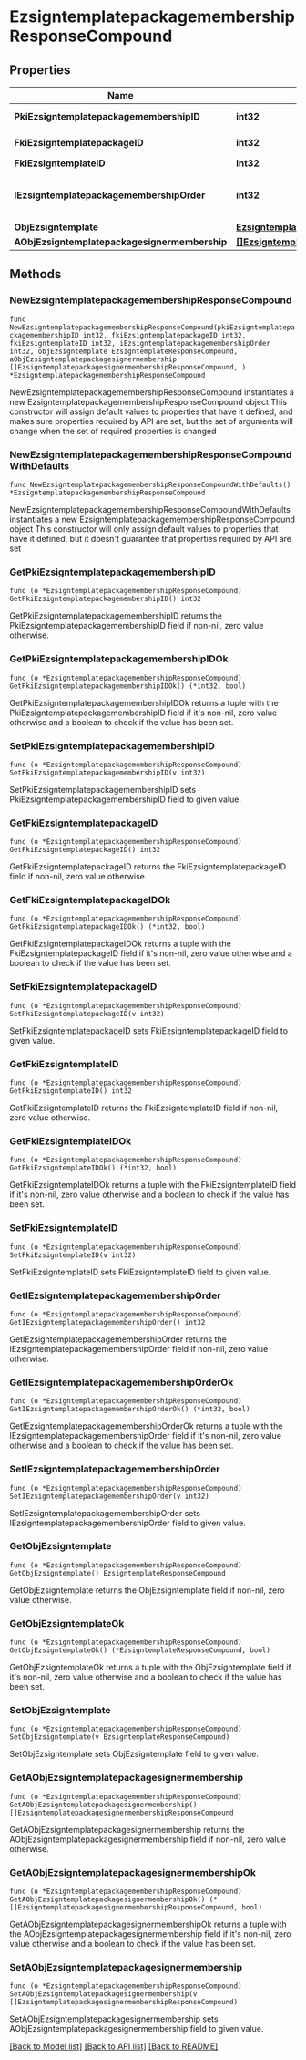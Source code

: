 # EzsigntemplatepackagemembershipResponseCompound

## Properties

Name | Type | Description | Notes
------------ | ------------- | ------------- | -------------
**PkiEzsigntemplatepackagemembershipID** | **int32** | The unique ID of the Ezsigntemplatepackagemembership | 
**FkiEzsigntemplatepackageID** | **int32** | The unique ID of the Ezsigntemplatepackage | 
**FkiEzsigntemplateID** | **int32** | The unique ID of the Ezsigntemplate | 
**IEzsigntemplatepackagemembershipOrder** | **int32** | The order in which the Ezsigntemplate will be imported when using an Ezsigntemplatepackage. | 
**ObjEzsigntemplate** | [**EzsigntemplateResponseCompound**](EzsigntemplateResponseCompound.md) |  | 
**AObjEzsigntemplatepackagesignermembership** | [**[]EzsigntemplatepackagesignermembershipResponseCompound**](EzsigntemplatepackagesignermembershipResponseCompound.md) |  | 

## Methods

### NewEzsigntemplatepackagemembershipResponseCompound

`func NewEzsigntemplatepackagemembershipResponseCompound(pkiEzsigntemplatepackagemembershipID int32, fkiEzsigntemplatepackageID int32, fkiEzsigntemplateID int32, iEzsigntemplatepackagemembershipOrder int32, objEzsigntemplate EzsigntemplateResponseCompound, aObjEzsigntemplatepackagesignermembership []EzsigntemplatepackagesignermembershipResponseCompound, ) *EzsigntemplatepackagemembershipResponseCompound`

NewEzsigntemplatepackagemembershipResponseCompound instantiates a new EzsigntemplatepackagemembershipResponseCompound object
This constructor will assign default values to properties that have it defined,
and makes sure properties required by API are set, but the set of arguments
will change when the set of required properties is changed

### NewEzsigntemplatepackagemembershipResponseCompoundWithDefaults

`func NewEzsigntemplatepackagemembershipResponseCompoundWithDefaults() *EzsigntemplatepackagemembershipResponseCompound`

NewEzsigntemplatepackagemembershipResponseCompoundWithDefaults instantiates a new EzsigntemplatepackagemembershipResponseCompound object
This constructor will only assign default values to properties that have it defined,
but it doesn't guarantee that properties required by API are set

### GetPkiEzsigntemplatepackagemembershipID

`func (o *EzsigntemplatepackagemembershipResponseCompound) GetPkiEzsigntemplatepackagemembershipID() int32`

GetPkiEzsigntemplatepackagemembershipID returns the PkiEzsigntemplatepackagemembershipID field if non-nil, zero value otherwise.

### GetPkiEzsigntemplatepackagemembershipIDOk

`func (o *EzsigntemplatepackagemembershipResponseCompound) GetPkiEzsigntemplatepackagemembershipIDOk() (*int32, bool)`

GetPkiEzsigntemplatepackagemembershipIDOk returns a tuple with the PkiEzsigntemplatepackagemembershipID field if it's non-nil, zero value otherwise
and a boolean to check if the value has been set.

### SetPkiEzsigntemplatepackagemembershipID

`func (o *EzsigntemplatepackagemembershipResponseCompound) SetPkiEzsigntemplatepackagemembershipID(v int32)`

SetPkiEzsigntemplatepackagemembershipID sets PkiEzsigntemplatepackagemembershipID field to given value.


### GetFkiEzsigntemplatepackageID

`func (o *EzsigntemplatepackagemembershipResponseCompound) GetFkiEzsigntemplatepackageID() int32`

GetFkiEzsigntemplatepackageID returns the FkiEzsigntemplatepackageID field if non-nil, zero value otherwise.

### GetFkiEzsigntemplatepackageIDOk

`func (o *EzsigntemplatepackagemembershipResponseCompound) GetFkiEzsigntemplatepackageIDOk() (*int32, bool)`

GetFkiEzsigntemplatepackageIDOk returns a tuple with the FkiEzsigntemplatepackageID field if it's non-nil, zero value otherwise
and a boolean to check if the value has been set.

### SetFkiEzsigntemplatepackageID

`func (o *EzsigntemplatepackagemembershipResponseCompound) SetFkiEzsigntemplatepackageID(v int32)`

SetFkiEzsigntemplatepackageID sets FkiEzsigntemplatepackageID field to given value.


### GetFkiEzsigntemplateID

`func (o *EzsigntemplatepackagemembershipResponseCompound) GetFkiEzsigntemplateID() int32`

GetFkiEzsigntemplateID returns the FkiEzsigntemplateID field if non-nil, zero value otherwise.

### GetFkiEzsigntemplateIDOk

`func (o *EzsigntemplatepackagemembershipResponseCompound) GetFkiEzsigntemplateIDOk() (*int32, bool)`

GetFkiEzsigntemplateIDOk returns a tuple with the FkiEzsigntemplateID field if it's non-nil, zero value otherwise
and a boolean to check if the value has been set.

### SetFkiEzsigntemplateID

`func (o *EzsigntemplatepackagemembershipResponseCompound) SetFkiEzsigntemplateID(v int32)`

SetFkiEzsigntemplateID sets FkiEzsigntemplateID field to given value.


### GetIEzsigntemplatepackagemembershipOrder

`func (o *EzsigntemplatepackagemembershipResponseCompound) GetIEzsigntemplatepackagemembershipOrder() int32`

GetIEzsigntemplatepackagemembershipOrder returns the IEzsigntemplatepackagemembershipOrder field if non-nil, zero value otherwise.

### GetIEzsigntemplatepackagemembershipOrderOk

`func (o *EzsigntemplatepackagemembershipResponseCompound) GetIEzsigntemplatepackagemembershipOrderOk() (*int32, bool)`

GetIEzsigntemplatepackagemembershipOrderOk returns a tuple with the IEzsigntemplatepackagemembershipOrder field if it's non-nil, zero value otherwise
and a boolean to check if the value has been set.

### SetIEzsigntemplatepackagemembershipOrder

`func (o *EzsigntemplatepackagemembershipResponseCompound) SetIEzsigntemplatepackagemembershipOrder(v int32)`

SetIEzsigntemplatepackagemembershipOrder sets IEzsigntemplatepackagemembershipOrder field to given value.


### GetObjEzsigntemplate

`func (o *EzsigntemplatepackagemembershipResponseCompound) GetObjEzsigntemplate() EzsigntemplateResponseCompound`

GetObjEzsigntemplate returns the ObjEzsigntemplate field if non-nil, zero value otherwise.

### GetObjEzsigntemplateOk

`func (o *EzsigntemplatepackagemembershipResponseCompound) GetObjEzsigntemplateOk() (*EzsigntemplateResponseCompound, bool)`

GetObjEzsigntemplateOk returns a tuple with the ObjEzsigntemplate field if it's non-nil, zero value otherwise
and a boolean to check if the value has been set.

### SetObjEzsigntemplate

`func (o *EzsigntemplatepackagemembershipResponseCompound) SetObjEzsigntemplate(v EzsigntemplateResponseCompound)`

SetObjEzsigntemplate sets ObjEzsigntemplate field to given value.


### GetAObjEzsigntemplatepackagesignermembership

`func (o *EzsigntemplatepackagemembershipResponseCompound) GetAObjEzsigntemplatepackagesignermembership() []EzsigntemplatepackagesignermembershipResponseCompound`

GetAObjEzsigntemplatepackagesignermembership returns the AObjEzsigntemplatepackagesignermembership field if non-nil, zero value otherwise.

### GetAObjEzsigntemplatepackagesignermembershipOk

`func (o *EzsigntemplatepackagemembershipResponseCompound) GetAObjEzsigntemplatepackagesignermembershipOk() (*[]EzsigntemplatepackagesignermembershipResponseCompound, bool)`

GetAObjEzsigntemplatepackagesignermembershipOk returns a tuple with the AObjEzsigntemplatepackagesignermembership field if it's non-nil, zero value otherwise
and a boolean to check if the value has been set.

### SetAObjEzsigntemplatepackagesignermembership

`func (o *EzsigntemplatepackagemembershipResponseCompound) SetAObjEzsigntemplatepackagesignermembership(v []EzsigntemplatepackagesignermembershipResponseCompound)`

SetAObjEzsigntemplatepackagesignermembership sets AObjEzsigntemplatepackagesignermembership field to given value.



[[Back to Model list]](../README.md#documentation-for-models) [[Back to API list]](../README.md#documentation-for-api-endpoints) [[Back to README]](../README.md)


